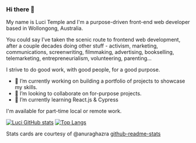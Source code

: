 ### Hi there 👋

<!--
**lucitemple/lucitemple** is a ✨ _special_ ✨ repository because its `README.md` (this file) appears on your GitHub profile.

Here are some ideas to get you started:

- 🔭 I’m currently working on ...
- 🌱 I’m currently learning ...
- 👯 I’m looking to collaborate on ....
- 🤔 I’m looking for help with ...
- 💬 Ask me about ...
- 📫 How to reach me: ...
- 😄 Pronouns: ...
- ⚡ Fun fact: ...
-->
My name is Luci Temple and I'm a purpose-driven front-end web developer based in Wollongong, Australia.

You could say I’ve taken the scenic route to frontend web development, after a couple decades doing other stuff - activism,  marketing, communications, screenwriting, filmmaking, advertising, bookselling, telemarketing, entrepreneurialism, volunteering, parenting… 

I strive to do good work, with good people, for a good purpose.

- 🔭 I’m currently working on building a portfolio of projects to showcase my skills.
- 👯 I’m looking to collaborate on for-purpose projects.
- 🌱 I’m currently learning React.js & Cypress

I'm available for part-time local or remote work.


[![Luci GitHub stats](https://github-readme-stats.vercel.app/api?username=lucitemple&theme=cobalt&show_icons=true)](https://github.com/lucitemple/github-readme-stats)
[![Top Langs](https://github-readme-stats.vercel.app/api/top-langs/?username=lucitemple&layout=compact&theme=cobalt)](https://github.com/lucitemple/github-readme-stats)

Stats cards are courtesy of @anuraghazra [github-readme-stats](https://github.com/anuraghazra/github-readme-stats)
